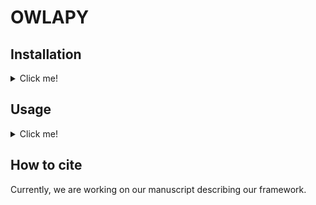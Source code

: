# OWLAPY

## Installation
<details><summary> Click me! </summary>

### Installation from Source
``` bash
git clone https://github.com/dice-group/owlapy
conda create -n temp_owlapy python=3.10.13 --no-default-packages && conda activate temp_owlapy && pip3 install -e .
```
or
```bash
pip3 install owlapy
```
</details>

## Usage
<details><summary> Click me! </summary>

In this example we start with a simple atomic class expression and move to some more complex 
ones and finally render and print the last of them in description logics syntax.

```python
from owlapy.iri import IRI
from owlapy.owl_class_expression import OWLClass, OWLObjectIntersectionOf
from owlapy.owl_property import OWLObjectProperty
from owlapy.owl_restriction import OWLObjectSomeValuesFrom

from owlapy.owl2sparql.converter import owl_expression_to_sparql
from owlapy.render import owl_expression_to_dl


# Create the male class
male = OWLClass("http://example.com/society#male")

# Create an object property using the iri as a string for 'hasChild' property.
hasChild = OWLObjectProperty("http://example.com/society#hasChild")

# Create an existential restrictions
males_with_children = OWLObjectSomeValuesFrom(hasChild, male)

# Let's make it more complex by intersecting with another class
teacher = OWLClass("http://example.com/society#teacher")
male_teachers_with_children = OWLObjectIntersectionOf([males_with_children, teacher])

# You can render and print owl class expressions in description logics syntax (and vice-versa)
print(owl_expression_to_dl(male_teachers_with_children))
# (∃ hasChild.male) ⊓ teacher
print(owl_expression_to_sparql("?x", male_teachers_with_children))
#  SELECT DISTINCT ?x WHERE {  ?x <http://example.com/society#hasChild> ?s_1 . ?s_1 a <http://example.com/society#male> . ?x a <http://example.com/society#teacher> .  } }
```
For more, you can check the [API documentation](https://ontolearn-docs-dice-group.netlify.app/autoapi/owlapy/#module-owlapy).


Every OWL object that can be used to classify individuals, is considered a class expression and 
inherits from [OWLClassExpression](https://ontolearn-docs-dice-group.netlify.app/autoapi/owlapy/model/#owlapy.model.OWLClassExpression) 
class. In the above examples we have introduced 3 types of class expressions: 
- [OWLClass](https://ontolearn-docs-dice-group.netlify.app/autoapi/owlapy/model/#owlapy.model.OWLClass), 
- [OWLObjectSomeValuesFrom](https://ontolearn-docs-dice-group.netlify.app/autoapi/owlapy/model/#owlapy.model.OWLObjectSomeValuesFrom)
- [OWLObjectIntersectionOf](https://ontolearn-docs-dice-group.netlify.app/autoapi/owlapy/model/#owlapy.model.OWLObjectIntersectionOf).

Like we showed in this example, you can create all kinds of class expressions using the 
OWL objects in [owlapy model](https://ontolearn-docs-dice-group.netlify.app/autoapi/owlapy/model/#module-owlapy.model).
</details>

## How to cite
Currently, we are working on our manuscript describing our framework.

